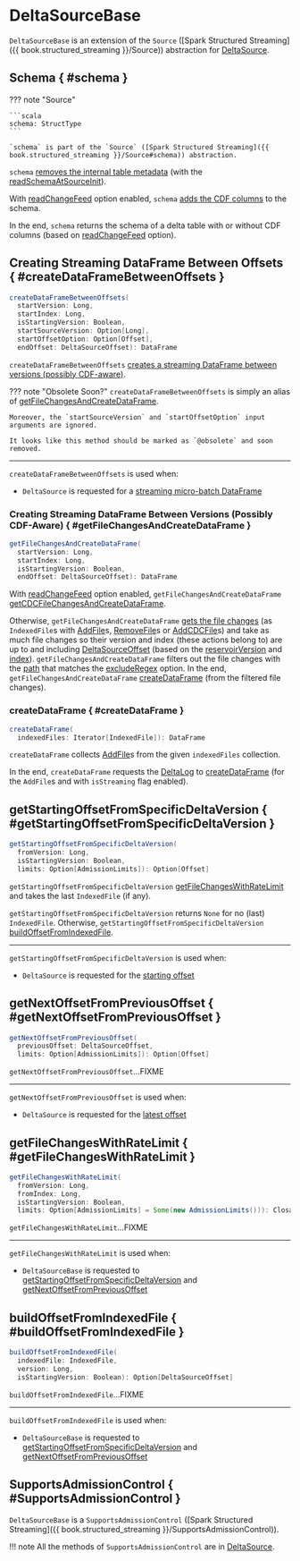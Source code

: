 # DeltaSourceBase

`DeltaSourceBase` is an extension of the `Source` ([Spark Structured Streaming]({{ book.structured_streaming }}/Source)) abstraction for [DeltaSource](DeltaSource.md).

## Schema { #schema }

??? note "Source"

    ```scala
    schema: StructType
    ```

    `schema` is part of the `Source` ([Spark Structured Streaming]({{ book.structured_streaming }}/Source#schema)) abstraction.

`schema` [removes the internal table metadata](../DeltaTableUtils.md#removeInternalMetadata) (with the [readSchemaAtSourceInit](#readSchemaAtSourceInit)).

With [readChangeFeed](DeltaReadOptions.md#readChangeFeed) option enabled, `schema` [adds the CDF columns](../change-data-feed/CDCReader.md#cdcReadSchema) to the schema.

In the end, `schema` returns the schema of a delta table with or without CDF columns (based on [readChangeFeed](DeltaReadOptions.md#readChangeFeed) option).

## Creating Streaming DataFrame Between Offsets { #createDataFrameBetweenOffsets }

```scala
createDataFrameBetweenOffsets(
  startVersion: Long,
  startIndex: Long,
  isStartingVersion: Boolean,
  startSourceVersion: Option[Long],
  startOffsetOption: Option[Offset],
  endOffset: DeltaSourceOffset): DataFrame
```

`createDataFrameBetweenOffsets` [creates a streaming DataFrame between versions (possibly CDF-aware)](#getFileChangesAndCreateDataFrame).

??? note "Obsolete Soon?"
    `createDataFrameBetweenOffsets` is simply an alias of [getFileChangesAndCreateDataFrame](#getFileChangesAndCreateDataFrame).

    Moreover, the `startSourceVersion` and `startOffsetOption` input arguments are ignored.

    It looks like this method should be marked as `@obsolete` and soon removed.

---

`createDataFrameBetweenOffsets` is used when:

* `DeltaSource` is requested for a [streaming micro-batch DataFrame](DeltaSource.md#getBatch)

### Creating Streaming DataFrame Between Versions (Possibly CDF-Aware) { #getFileChangesAndCreateDataFrame }

```scala
getFileChangesAndCreateDataFrame(
  startVersion: Long,
  startIndex: Long,
  isStartingVersion: Boolean,
  endOffset: DeltaSourceOffset): DataFrame
```

With [readChangeFeed](DeltaReadOptions.md#readChangeFeed) option enabled, `getFileChangesAndCreateDataFrame` [getCDCFileChangesAndCreateDataFrame](../change-data-feed/DeltaSourceCDCSupport.md#getCDCFileChangesAndCreateDataFrame).

Otherwise, `getFileChangesAndCreateDataFrame` [gets the file changes](#getFileChanges) (as `IndexedFile`s with [AddFile](../AddFile.md)s, [RemoveFile](../RemoveFile.md)s or [AddCDCFile](../AddCDCFile.md)s) and take as much file changes so their version and index (these actions belong to) are up to and including [DeltaSourceOffset](DeltaSourceOffset.md) (based on the [reservoirVersion](DeltaSourceOffset.md#reservoirVersion) and [index](DeltaSourceOffset.md#index)). `getFileChangesAndCreateDataFrame` filters out the file changes with the [path](../FileAction.md#path) that matches the [excludeRegex](DeltaSource.md#excludeRegex) option. In the end, `getFileChangesAndCreateDataFrame` [createDataFrame](#createDataFrame) (from the filtered file changes).

### createDataFrame { #createDataFrame }

```scala
createDataFrame(
  indexedFiles: Iterator[IndexedFile]): DataFrame
```

`createDataFrame` collects [AddFile](../AddFile.md)s from the given `indexedFiles` collection.

In the end, `createDataFrame` requests the [DeltaLog](DeltaSource.md#deltaLog) to [createDataFrame](../DeltaLog.md#createDataFrame) (for the `AddFile`s and with `isStreaming` flag enabled).

## getStartingOffsetFromSpecificDeltaVersion { #getStartingOffsetFromSpecificDeltaVersion }

```scala
getStartingOffsetFromSpecificDeltaVersion(
  fromVersion: Long,
  isStartingVersion: Boolean,
  limits: Option[AdmissionLimits]): Option[Offset]
```

`getStartingOffsetFromSpecificDeltaVersion` [getFileChangesWithRateLimit](#getFileChangesWithRateLimit) and takes the last `IndexedFile` (if any).

`getStartingOffsetFromSpecificDeltaVersion` returns `None` for no (last) `IndexedFile`. Otherwise, `getStartingOffsetFromSpecificDeltaVersion` [buildOffsetFromIndexedFile](#buildOffsetFromIndexedFile).

---

`getStartingOffsetFromSpecificDeltaVersion` is used when:

* `DeltaSource` is requested for the [starting offset](DeltaSource.md#getStartingOffset)

## getNextOffsetFromPreviousOffset { #getNextOffsetFromPreviousOffset }

```scala
getNextOffsetFromPreviousOffset(
  previousOffset: DeltaSourceOffset,
  limits: Option[AdmissionLimits]): Option[Offset]
```

`getNextOffsetFromPreviousOffset`...FIXME

---

`getNextOffsetFromPreviousOffset` is used when:

* `DeltaSource` is requested for the [latest offset](DeltaSource.md#latestOffset)

## getFileChangesWithRateLimit { #getFileChangesWithRateLimit }

```scala
getFileChangesWithRateLimit(
  fromVersion: Long,
  fromIndex: Long,
  isStartingVersion: Boolean,
  limits: Option[AdmissionLimits] = Some(new AdmissionLimits())): ClosableIterator[IndexedFile]
```

`getFileChangesWithRateLimit`...FIXME

---

`getFileChangesWithRateLimit` is used when:

* `DeltaSourceBase` is requested to [getStartingOffsetFromSpecificDeltaVersion](#getStartingOffsetFromSpecificDeltaVersion) and [getNextOffsetFromPreviousOffset](#getNextOffsetFromPreviousOffset)

## buildOffsetFromIndexedFile { #buildOffsetFromIndexedFile }

```scala
buildOffsetFromIndexedFile(
  indexedFile: IndexedFile,
  version: Long,
  isStartingVersion: Boolean): Option[DeltaSourceOffset]
```

`buildOffsetFromIndexedFile`...FIXME

---

`buildOffsetFromIndexedFile` is used when:

* `DeltaSourceBase` is requested to [getStartingOffsetFromSpecificDeltaVersion](#getStartingOffsetFromSpecificDeltaVersion) and [getNextOffsetFromPreviousOffset](#getNextOffsetFromPreviousOffset)

## SupportsAdmissionControl { #SupportsAdmissionControl }

`DeltaSourceBase` is a `SupportsAdmissionControl` ([Spark Structured Streaming]({{ book.structured_streaming }}/SupportsAdmissionControl)).

!!! note
    All the methods of `SupportsAdmissionControl` are in [DeltaSource](DeltaSource.md).
